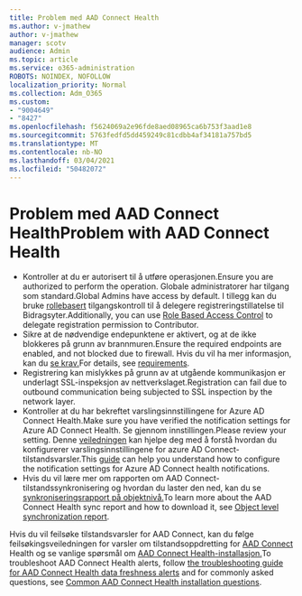 ```yaml
---
title: Problem med AAD Connect Health
ms.author: v-jmathew
author: v-jmathew
manager: scotv
audience: Admin
ms.topic: article
ms.service: o365-administration
ROBOTS: NOINDEX, NOFOLLOW
localization_priority: Normal
ms.collection: Adm_O365
ms.custom:
- "9004649"
- "8427"
ms.openlocfilehash: f5624069a2e96fde8aed08965ca6b753f3aad1e8
ms.sourcegitcommit: 5763fedfd5dd459249c81cdbb4af34181a757bd5
ms.translationtype: MT
ms.contentlocale: nb-NO
ms.lasthandoff: 03/04/2021
ms.locfileid: "50482072"
---
```

# <a name="problem-with-aad-connect-health"></a><span data-ttu-id="54443-102">Problem med AAD Connect Health</span><span class="sxs-lookup"><span data-stu-id="54443-102">Problem with AAD Connect Health</span></span>

- <span data-ttu-id="54443-103">Kontroller at du er autorisert til å utføre operasjonen.</span><span class="sxs-lookup"><span data-stu-id="54443-103">Ensure you are authorized to perform the operation.</span></span> <span data-ttu-id="54443-104">Globale administratorer har tilgang som standard.</span><span class="sxs-lookup"><span data-stu-id="54443-104">Global Admins have access by default.</span></span> <span data-ttu-id="54443-105">I tillegg kan du bruke [rollebasert](https://docs.microsoft.com/azure/active-directory/connect-health/active-directory-aadconnect-health-operations) tilgangskontroll til å delegere registreringstillatelse til Bidragsyter.</span><span class="sxs-lookup"><span data-stu-id="54443-105">Additionally, you can use [Role Based Access Control](https://docs.microsoft.com/azure/active-directory/connect-health/active-directory-aadconnect-health-operations) to delegate registration permission to Contributor.</span></span>
- <span data-ttu-id="54443-106">Sikre at de nødvendige endepunktene er aktivert, og at de ikke blokkeres på grunn av brannmuren.</span><span class="sxs-lookup"><span data-stu-id="54443-106">Ensure the required endpoints are enabled, and not blocked due to firewall.</span></span> <span data-ttu-id="54443-107">Hvis du vil ha mer informasjon, kan du [se krav.](https://docs.microsoft.com/azure/active-directory/hybrid/how-to-connect-health-agent-install)</span><span class="sxs-lookup"><span data-stu-id="54443-107">For details, see [requirements](https://docs.microsoft.com/azure/active-directory/hybrid/how-to-connect-health-agent-install).</span></span>
- <span data-ttu-id="54443-108">Registrering kan mislykkes på grunn av at utgående kommunikasjon er underlagt SSL-inspeksjon av nettverkslaget.</span><span class="sxs-lookup"><span data-stu-id="54443-108">Registration can fail due to outbound communication being subjected to SSL inspection by the network layer.</span></span>
- <span data-ttu-id="54443-109">Kontroller at du har bekreftet varslingsinnstillingene for Azure AD Connect Health.</span><span class="sxs-lookup"><span data-stu-id="54443-109">Make sure you have verified the notification settings for Azure AD Connect Health.</span></span> <span data-ttu-id="54443-110">Se gjennom innstillingen.</span><span class="sxs-lookup"><span data-stu-id="54443-110">Please review your setting.</span></span> <span data-ttu-id="54443-111">Denne [veiledningen](https://docs.microsoft.com/azure/active-directory/hybrid/how-to-connect-health-operations) kan hjelpe deg med å forstå hvordan du konfigurerer varslingsinnstillingene for azure AD Connect-tilstandsvarsler.</span><span class="sxs-lookup"><span data-stu-id="54443-111">This [guide](https://docs.microsoft.com/azure/active-directory/hybrid/how-to-connect-health-operations) can help you understand how to configure the notification settings for Azure AD Connect health notifications.</span></span>
- <span data-ttu-id="54443-112">Hvis du vil lære mer om rapporten om AAD Connect-tilstandssynkronisering og hvordan du laster den ned, kan du se [synkroniseringsrapport på objektnivå.](https://docs.microsoft.com/azure/active-directory/hybrid/how-to-connect-health-sync)</span><span class="sxs-lookup"><span data-stu-id="54443-112">To learn more about the AAD Connect Health sync report and how to download it, see [Object level synchronization report](https://docs.microsoft.com/azure/active-directory/hybrid/how-to-connect-health-sync).</span></span>

<span data-ttu-id="54443-113">Hvis du vil feilsøke tilstandsvarsler for AAD Connect, kan du følge feilsøkingsveiledningen for varsler om tilstandsoppdretting for [AAD Connect](https://docs.microsoft.com/azure/active-directory/hybrid/how-to-connect-health-data-freshness) Health og se vanlige spørsmål om [AAD Connect Health-installasjon.](https://docs.microsoft.com/azure/active-directory/hybrid/reference-connect-health-faq)</span><span class="sxs-lookup"><span data-stu-id="54443-113">To troubleshoot AAD Connect Health alerts, follow [the troubleshooting guide for AAD Connect Health data freshness alerts](https://docs.microsoft.com/azure/active-directory/hybrid/how-to-connect-health-data-freshness) and for commonly asked questions, see [Common AAD Connect Health installation questions](https://docs.microsoft.com/azure/active-directory/hybrid/reference-connect-health-faq).</span></span>
